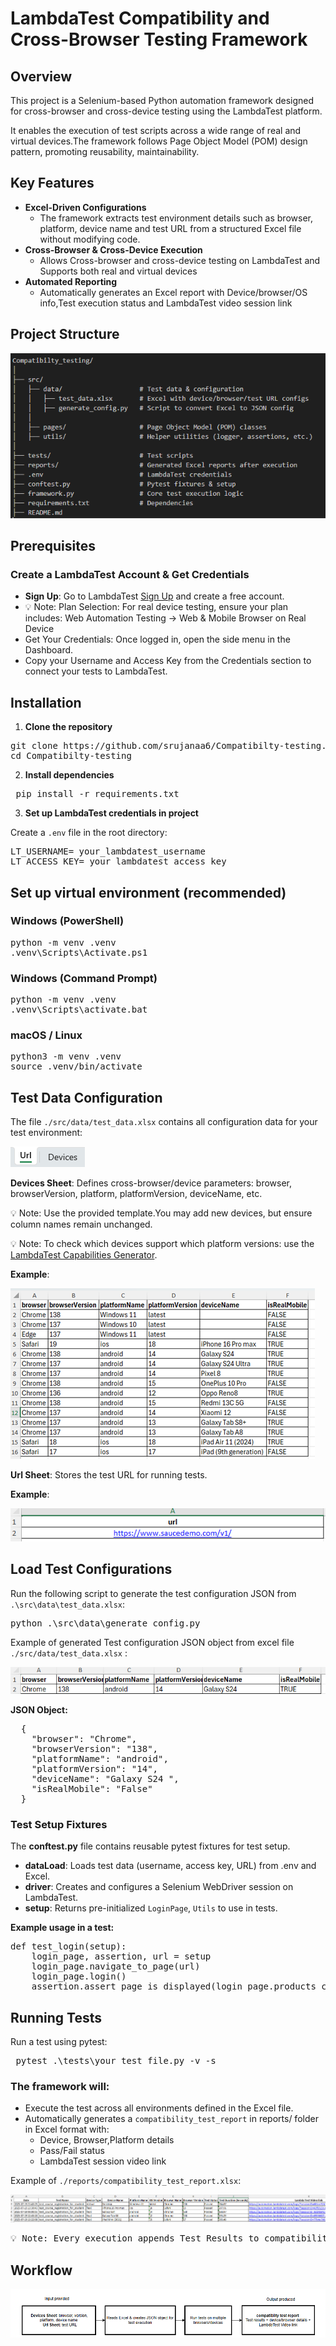 # LambdaTest Compatibility and Cross-Browser Testing Framework

## Overview
This project is a Selenium-based Python automation framework designed for cross-browser and cross-device testing using the LambdaTest platform. 

It enables the execution of test scripts across a wide range of real and virtual devices.The framework follows Page Object Model (POM) design pattern, promoting reusability, maintainability.

## Key Features
- **Excel-Driven Configurations**
  - The framework extracts test environment details such as browser, platform, device name and test URL from a structured Excel file without modifying code.
- **Cross-Browser & Cross-Device Execution**
  - Allows Cross-browser and cross-device testing on LambdaTest and Supports both real and virtual devices
- **Automated Reporting**
  - Automatically generates an Excel report with Device/browser/OS info,Test execution status and LambdaTest video session link

## Project Structure
![alt text](images/image-1.png)

## Prerequisites
### Create a LambdaTest Account & Get Credentials
-	**Sign Up**: Go to LambdaTest [Sign Up](https://accounts.lambdatest.com/dashboard) and create a free account.
- 💡 Note: Plan Selection: For real device testing, ensure your plan includes: Web Automation Testing → Web & Mobile Browser on Real Device
- Get Your Credentials: Once logged in, open the side menu in the Dashboard.
- Copy your Username and Access Key from the Credentials section to connect your tests to LambdaTest.

## Installation
1. **Clone the repository**

<pre>
git clone https://github.com/srujanaa6/Compatibilty-testing.git
cd Compatibilty-testing
</pre>

2. **Install dependencies**

<pre> pip install -r requirements.txt </pre>

3. **Set up LambdaTest credentials in project**

Create a `.env` file in the root directory:
<pre>LT_USERNAME= your_lambdatest_username
LT_ACCESS_KEY= your_lambdatest_access_key
</pre>

## Set up virtual environment (recommended)

### Windows (PowerShell)
<pre>
python -m venv .venv
.venv\Scripts\Activate.ps1
</pre>

### Windows (Command Prompt)
<pre>
python -m venv .venv
.venv\Scripts\activate.bat
</pre>

### macOS / Linux
<pre>
python3 -m venv .venv
source .venv/bin/activate
</pre>

## Test Data Configuration
The file `./src/data/test_data.xlsx` contains all configuration data for your test environment:

![alt text](images/image-7.png)

**Devices Sheet**: Defines cross-browser/device parameters:
browser, browserVersion, platform, platformVersion, deviceName, etc.

💡 Note: Use the provided template.You may add new devices, but ensure column names remain unchanged.

💡 Note: To check which devices support which platform versions:
 use the [LambdaTest Capabilities Generator](https://www.lambdatest.com/capabilities-generator/).

**Example**:

![alt text](images/image.png)

**Url Sheet**: Stores the test URL for running tests.

**Example**:

![alt text](images/image-5.png)

## Load Test Configurations
Run the following script to generate the test configuration JSON from `.\src\data\test_data.xlsx`:

<pre>python .\src\data\generate_config.py</pre>

Example of generated Test configuration JSON object from excel file `./src/data/test_data.xlsx` :

![alt text](images/image-3.png)

**JSON Object:**
<pre>
  {
    "browser": "Chrome",
    "browserVersion": "138",
    "platformName": "android",
    "platformVersion": "14",
    "deviceName": "Galaxy S24 ",
    "isRealMobile": "False"
  }
</pre>

### Test Setup Fixtures

The **conftest.py** file contains reusable pytest fixtures for test setup.
- **dataLoad**: Loads test data (username, access key, URL) from .env and Excel.
- **driver**: Creates and configures a Selenium WebDriver session on LambdaTest.
- **setup**: Returns pre-initialized `LoginPage`, `Utils` to use in tests.

**Example usage in a test:**
<pre>
def test_login(setup):
    login_page, assertion, url = setup
    login_page.navigate_to_page(url)
    login_page.login()
    assertion.assert_page_is_displayed(login_page.products_catalog_page, "Products Catalog Page")
</pre>

## Running Tests
Run a test using pytest:
<pre> pytest .\tests\your_test_file.py -v -s </pre>

### The framework will:
- Execute the test across all environments defined in the Excel file.
- Automatically generates a `compatibility_test_report` in reports/ folder in Excel format with:
  - Device, Browser,Platform details
  - Pass/Fail status
  - LambdaTest session video link

Example of `./reports/compatibility_test_report.xlsx`:

![alt text](images/image-2.png)

<pre>
💡 Note: Every execution appends Test Results to compatibility_test_report
</pre>


## Workflow

![alt text](images/image-8.png)
